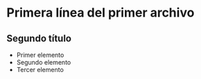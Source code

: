 # Primera línea del primer archivo
## Segundo título

* Primer elemento
* Segundo elemento
* Tercer elemento

